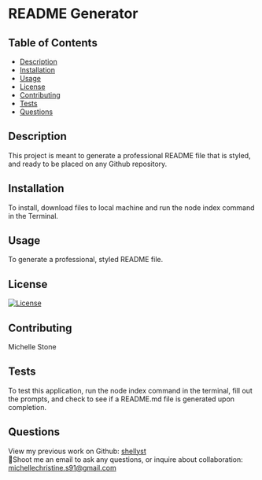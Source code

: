 # README Generator

## Table of Contents
- [Description](#description)
- [Installation](#installation)
- [Usage](#usage)
- [License](#license)
- [Contributing](#contributing)
- [Tests](#tests)
- [Questions](#questions)

## Description
This project is meant to generate a professional README file that is styled, and ready to be placed on any Github repository.

## Installation
To install, download files to local machine and run the node index command in the Terminal.

## Usage
To generate a professional, styled README file.

## License
[![License](https://img.shields.io/badge/License-MIT-blue.svg)](https://opensource.org/licensesMIT)

## Contributing
Michelle Stone

## Tests
To test this application, run the node index command in the terminal, fill out the prompts, and check to see if a README.md file is generated upon completion.

## Questions

View my previous work on Github: [shellyst](https://github.com/shellyst)
</br>
📧Shoot me an email to ask any questions, or inquire about collaboration: michellechristine.s91@gmail.com

